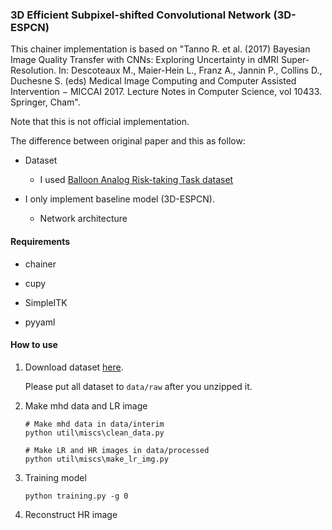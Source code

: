 ### 3D Efficient Subpixel-shifted Convolutional Network (3D-ESPCN)

This chainer implementation is based on "Tanno R. et al. (2017) Bayesian Image Quality Transfer with CNNs: Exploring Uncertainty in dMRI Super-Resolution. In: Descoteaux M., Maier-Hein L., Franz A., Jannin P., Collins D., Duchesne S. (eds) Medical Image Computing and Computer Assisted Intervention − MICCAI 2017. Lecture Notes in Computer Science, vol 10433. Springer, Cham".

Note that this is not official implementation.

The difference between original paper and this as follow:

- Dataset

  - I used [Balloon Analog Risk-taking Task dataset](https://openneuro.org/datasets/ds000001/versions/00006)

- I only implement baseline model (3D-ESPCN).

  - Network architecture

#### Requirements

- chainer

- cupy

- SimpleITK

- pyyaml

#### How to use

1. Download dataset [here](https://openneuro.org/datasets/ds000001/versions/00006).

    Please put all dataset to `data/raw` after you unzipped it.

2. Make mhd data and LR image

    ```
    # Make mhd data in data/interim
    python util\miscs\clean_data.py

    # Make LR and HR images in data/processed
    python util\miscs\make_lr_img.py
    ```

3. Training model

    ```
    python training.py -g 0
    ```

4. Reconstruct HR image

    ```
    
    ```
